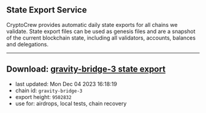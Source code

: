 ## State Export Service
CryptoCrew provides automatic daily state exports for all chains we validate. State export files can be used as genesis files and are a snapshot of the current blockchain state, including all validators, accounts, balances and delegations.

---
**Download: [gravity-bridge-3 state export](https://dl.ccvalidators.com/SERVICE/gravitybridge/gravity-bridge-3_export_9502832.json)**
---

- last updated: Mon Dec 04 2023 16:18:19
- chain id: `gravity-bridge-3`
- export height: `9502832`
- use for: airdrops, local tests, chain recovery
